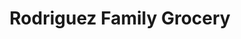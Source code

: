 ---
title: "Rodriguez Family Grocery"
url: /bethlehem/rodriguez-family-grocery/
shop: Lebensmittel
---